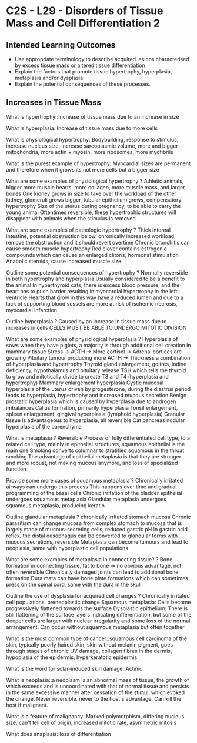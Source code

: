 # C2S - L29 - Disorders of Tissue Mass and Cell Differentiation 2

## Intended Learning Outcomes
- Use appropriate terminology to describe acquired lesions characterised by excess tissue mass or altered tissue differentiation 
- Explain the factors that promote tissue hypertrophy, hyperplasia, metaplasia and/or dysplasia 
- Explain the potential consequences of these processes.

## Increases in Tissue Mass

What is hypertrophy::Increase of tissue mass due to an increase in size

What is hyperplasia::Increase of tissue mass due to more cells

What is physiological hypertrophy::Bodybuilding, response to stimulus, increase nucleus size, increase sarcoplasmic volume, more and bigger mitochondria, more actin + myosin, more ribosomes, more myofibrils

What is the purest example of hypertrophy::Myocardial sizes are permanent and therefore when it grows its not more cells but a bigger size

What are some examples of physiological hypertrophy
?
Athletic animals, bigger more muscle hearts, more collagen, more muscle mass, and larger bones
One kidney grows in size to take over the workload of the other kidney, glomeruli grows bigger, tubular epithelium grows, compensatory hypertrophy
Size of the uterus during pregnancy, to be able to carry the young animal
Oftentimes reversible, these hypertrophic structures will disappear with animals when the stimulus is removed

What are some examples of pathologic hypertrophy
?
Thick internal intestine, potential obstruction below, chronically increased workload, remove the obstruction and it should revert overtime
Chronic bronchitis can cause smooth muscle hypertrophy
Red clover contains estrogenic compounds which can cause an enlarged clitoris, hormonal stimulation
Anabolic steroids, cause increased muscle size

Outline some potential consequences of hypertrophy
?
Normally reversible in both hypertrophy and hyperplasia
Usually considered to be a benefit to the animal
In hyperthyroid cats, there is excess blood pressure, and the heart has to push harder resulting in myocardial hypertrophy in the left ventricle
Hearts that grow in this way have a reduced lumen and due to a lack of supporting blood vessels are more at risk of ischemic necrosis, myocardial infarction

Outline hyperplasia
?
Caused by an increase in tissue mass due to increases in cells
CELLS MUST BE ABLE TO UNDERGO MITOTIC DIVISION

What are some examples of physiological hyperplasia
?
Hyperplasia of sows when they have piglets, a majority is through additional cell creation in mammary tissue
Stress -> ACTH -> More cortisol -> Adrenal cortices are growing 
Pituitary tumour producing more ACTH -> Thickness a combination of hyperplasia and hypertrophy
Thyroid gland enlargement, goitres, iodine deficiency, hypothalamus and pituitary release TSH which tells the thyroid to grow and mitotically divide to create T3 and T4 (hyperplasia and hypertrophy)
Mammary enlargement hyperplasia 
Cystic mucosal hyperplasia of the uterus driven by progesterone, during the diestrus period leads to hyperplasia, hypertrophy and increased mucous secretion
Benign prostatic hyperplasia which is caused by hyperplasia due to androgen imbalances
Callus formation, primarily hyperplasia
Tonsil enlargement, spleen enlargement, gingival hyperplasia (lymphoid hyperplasia)
Granular tissue is advantageous to hyperplasia, all reversible
Cat pancreas nodular hyperplasia of the parenchyma


What is metaplasia
?
Reversible
Process of fully differentiated cell type, to a related cell type, mainly in epithelial structures, squamous epithelial is the main one
Smoking converts columnar to stratified squamous in the throat smoking
The advantage of epithelial metaplasia is that they are stronger and more robust, not making mucous anymore, and loss of specialized function

Provide some more cases of squamous metaplasia
?
Chronically irritated airways can undergo this process
This happens over time and gradual programming of the basal cells
Chronic irritation of the bladder epithelial undergoes squamous metaplasia
Glandular metaplasia undergoes squamous metaplasia, producing keratin

Outline glandular metaplasia
?
chronically irritated stomach mucosa
Chronic parasitism can change mucosa from complex stomach to mucosa that is largely made of mucous-secreting cells, reduced gastric pH
In gastric acid reflex, the distal oesophagus can be converted to glandular forms with mucous secretions, reversible
Metaplasia can become tumours and lead to neoplasia, same with hyperplastic cell populations

What are some examples of metaplasia in connecting tissue?
?
Bone formation in connecting tissue, fat to bone -> no obvious advantage, not often reversible
Chronically damaged joints can lead to additional bone formation
Dura mata can have bone plate formations which can sometimes press on the spinal cord, same with the dura in the skull

Outline the use of dysplasia for acquired cell changes
?
Chronically irritated cell populations, preneoplastic change
Squamous metaplasia: Cells become progressively flattened towards the surface
Dysplastic epithelium: There is still flattening of the surface layers indicating differentiation, but some of the deeper cells are larger with nuclear irregularity and some loss of the normal arrangement. Can occur without squamous metaplasia but often together

What is the most common type of cancer::squamous cell carcinoma of the skin, typically poorly haired skin, skin without melanin pigment, goes through stages of chronic UV damage, collagen fibres in the dermis, hypoplasia of the epidermis, hyperkeratotic epidermis

What is the word for solar-induced skin damage::Actinic

What is neoplasia::a neoplasm is an abnormal mass of tissue, the growth of which exceeds and is uncoordinated with that of normal tissue and persists in the same excessive manner after cessation of the stimuli which evoked the change. Never reversible. never to the host's advantage. Can kill the host if malignant. 

What is a feature of malignancy::Marked polymorphism, differing nucleus size, can't tell cell of origin, increased mitotic rate, asymmetric mitosis

What does anaplasia::loss of differentiation

